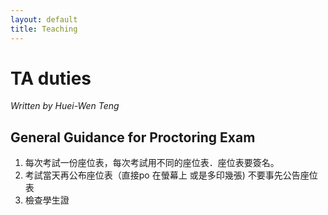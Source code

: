 ```yaml
--- 
layout: default 
title: Teaching
--- 
```


# TA duties

*Written by Huei-Wen Teng*

## General Guidance for Proctoring Exam 

1) 每次考試一份座位表，每次考試用不同的座位表．座位表要簽名。
2) 考試當天再公布座位表（直接po 在螢幕上 或是多印幾張) 不要事先公告座位表
3) 檢查學生證
